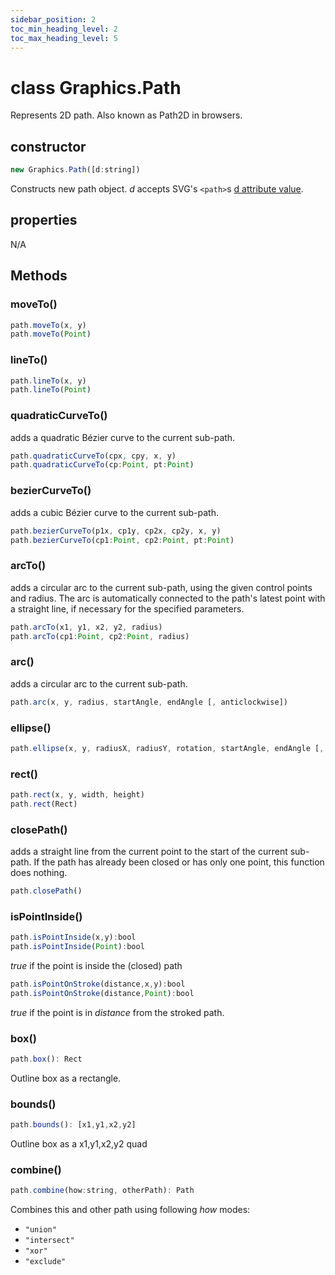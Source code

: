 ```yaml
---
sidebar_position: 2
toc_min_heading_level: 2
toc_max_heading_level: 5
---
```


# class Graphics.Path

Represents 2D path. Also known as Path2D in browsers.

## constructor

```js
new Graphics.Path([d:string])
```

Constructs new path object. _d_ accepts SVG's `<path>`s [d attribute value](https://developer.mozilla.org/en-US/docs/Web/SVG/Attribute/d).

## properties

N/A

## Methods

### moveTo()

```js
path.moveTo(x, y)
path.moveTo(Point)
```

### lineTo()

```js
path.lineTo(x, y)
path.lineTo(Point)
```

### quadraticCurveTo()

adds a quadratic Bézier curve to the current sub-path.

```js
path.quadraticCurveTo(cpx, cpy, x, y)
path.quadraticCurveTo(cp:Point, pt:Point)
```

### bezierCurveTo()

adds a cubic Bézier curve to the current sub-path.

```js
path.bezierCurveTo(p1x, cp1y, cp2x, cp2y, x, y)
path.bezierCurveTo(cp1:Point, cp2:Point, pt:Point)
```

### arcTo()

adds a circular arc to the current sub-path, using the given control points and radius. The arc is automatically connected to the path's latest point with a straight line, if necessary for the specified parameters.

```js
path.arcTo(x1, y1, x2, y2, radius)
path.arcTo(cp1:Point, cp2:Point, radius)
```

### arc()

adds a circular arc to the current sub-path.

```js
path.arc(x, y, radius, startAngle, endAngle [, anticlockwise])
```

### ellipse()

```js
path.ellipse(x, y, radiusX, radiusY, rotation, startAngle, endAngle [, anticlockwise])
```

### rect()

```js
path.rect(x, y, width, height)
path.rect(Rect)
```

### closePath()

adds a straight line from the current point to the start of the current sub-path. If the path has already been closed or has only one point, this function does nothing.

```js
path.closePath()
```

### isPointInside()

```js
path.isPointInside(x,y):bool
path.isPointInside(Point):bool
```
_true_ if the point is inside the (closed) path

```js
path.isPointOnStroke(distance,x,y):bool
path.isPointOnStroke(distance,Point):bool
```
_true_ if the point is in _distance_ from the stroked path.

### box()

```js
path.box(): Rect
```
Outline box as a rectangle.

### bounds()

```js
path.bounds(): [x1,y1,x2,y2]
```
Outline box as a x1,y1,x2,y2 quad


### combine()

```js
path.combine(how:string, otherPath): Path
```
Combines this and other path using following _how_ modes:

  * `"union"` 
  * `"intersect"`
  * `"xor"`
  * `"exclude"`


